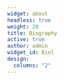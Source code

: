 ```yaml
---
widget: about
headless: true
weight: 20
title: Biography
active: true
author: admin
widget_id: Biol
design:
  columns: "2"
---
```

